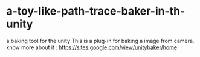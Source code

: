 # a-toy-like-path-trace-baker-in-th-unity
a baking tool for the unity
This is a plug-in for baking a image from camera. know more about it : 
https://sites.google.com/view/unitybaker/home
